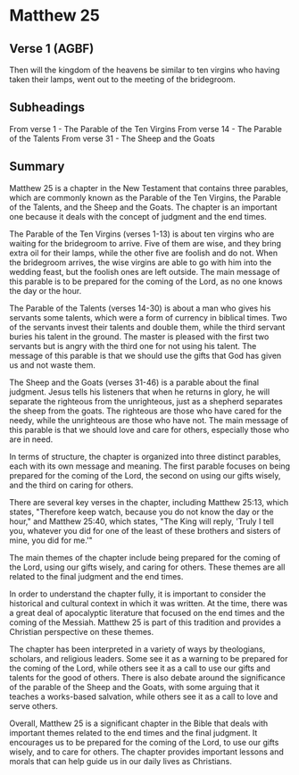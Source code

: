 # Matthew 25

## Verse 1 (AGBF)

Then will the kingdom of the heavens be similar to ten virgins who having taken their lamps, went out to the meeting of the bridegroom.

## Subheadings

From verse 1 - The Parable of the Ten Virgins
From verse 14 - The Parable of the Talents
From verse 31 - The Sheep and the Goats

## Summary

Matthew 25 is a chapter in the New Testament that contains three parables, which are commonly known as the Parable of the Ten Virgins, the Parable of the Talents, and the Sheep and the Goats. The chapter is an important one because it deals with the concept of judgment and the end times.

The Parable of the Ten Virgins (verses 1-13) is about ten virgins who are waiting for the bridegroom to arrive. Five of them are wise, and they bring extra oil for their lamps, while the other five are foolish and do not. When the bridegroom arrives, the wise virgins are able to go with him into the wedding feast, but the foolish ones are left outside. The main message of this parable is to be prepared for the coming of the Lord, as no one knows the day or the hour.

The Parable of the Talents (verses 14-30) is about a man who gives his servants some talents, which were a form of currency in biblical times. Two of the servants invest their talents and double them, while the third servant buries his talent in the ground. The master is pleased with the first two servants but is angry with the third one for not using his talent. The message of this parable is that we should use the gifts that God has given us and not waste them.

The Sheep and the Goats (verses 31-46) is a parable about the final judgment. Jesus tells his listeners that when he returns in glory, he will separate the righteous from the unrighteous, just as a shepherd separates the sheep from the goats. The righteous are those who have cared for the needy, while the unrighteous are those who have not. The main message of this parable is that we should love and care for others, especially those who are in need.

In terms of structure, the chapter is organized into three distinct parables, each with its own message and meaning. The first parable focuses on being prepared for the coming of the Lord, the second on using our gifts wisely, and the third on caring for others.

There are several key verses in the chapter, including Matthew 25:13, which states, "Therefore keep watch, because you do not know the day or the hour," and Matthew 25:40, which states, "The King will reply, 'Truly I tell you, whatever you did for one of the least of these brothers and sisters of mine, you did for me.'"

The main themes of the chapter include being prepared for the coming of the Lord, using our gifts wisely, and caring for others. These themes are all related to the final judgment and the end times.

In order to understand the chapter fully, it is important to consider the historical and cultural context in which it was written. At the time, there was a great deal of apocalyptic literature that focused on the end times and the coming of the Messiah. Matthew 25 is part of this tradition and provides a Christian perspective on these themes.

The chapter has been interpreted in a variety of ways by theologians, scholars, and religious leaders. Some see it as a warning to be prepared for the coming of the Lord, while others see it as a call to use our gifts and talents for the good of others. There is also debate around the significance of the parable of the Sheep and the Goats, with some arguing that it teaches a works-based salvation, while others see it as a call to love and serve others.

Overall, Matthew 25 is a significant chapter in the Bible that deals with important themes related to the end times and the final judgment. It encourages us to be prepared for the coming of the Lord, to use our gifts wisely, and to care for others. The chapter provides important lessons and morals that can help guide us in our daily lives as Christians.